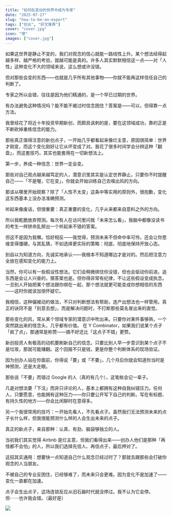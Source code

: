 ```yaml
---
title: "如何在变动的世界中成为专家"
date: "2025-07-27"
slug: "how-to-be-an-expert"
tags: ["创业", "好文推荐"]
cover: "cover.jpg"
icon: "😎"
images: ["cover.jpg"]
---
```

如果这世界是静止不变的，我们对观念的信心就能一路线性上升。某个想法经得起越多样、越严格的考验，就越可能是真的。许多人其实默默相信这一点——对「人性」这种变化不大的领域来说，这么想或许没错。



但对那些会变的东西——也就是几乎所有其他事物——你就不能再这样信任自己的判断了。



专家之所以会错，往往是因为他们精通的，是一个早已过期的世界。



有办法避免这种情况吗？能不能不被过时信念困住？答案是——可以，但得靠一点方法。



我曾经花了将近十年投资早期新创，而颇具讽刺的是，要在这领域成功，靠的正是不断砍掉重练信念的能力。



那些真正值得注意的新创点子，一开始几乎都看起来像烂主意，原因很简单：世界才刚变，而这个变化刚好让它从坏变成了对。我花了很多时间学会分辨这种「翻盘」，而这套技巧，其实也能套用在一切新想法上。



第一步，养成一种信念：世界一定会变。



那些对自己观点越来越笃定的人，潜意识里其实是认定世界静止。只要你不时提醒自己——「不是喔，它在变」，你就会开始训练自己去嗅出风的方向。



那该从哪里开始观察？除了「人性不太变」这条中等实用的原则外，很抱歉，变化这东西基本上没办法准确预测。



听起来像废话，但很重要：真正重要的变化，几乎从来都来自意料之外的方向。



所以我乾脆放弃预测。每次有人在访问里问我「未来怎么看」，我脑中都像没读书的考生一样拼命乱掰出一个听起来不错的答案。



但这不是因为我懒。恰好相反——我觉得，预测未来不但命中率可怜，还会让你思维变得僵硬。与其乱猜，不如选择更实际的策略：彻底、彻底地保持开放心态。



别自以为知道方向，先诚实地承认——我根本不知道哪边才是对的。然后把注意力全放在感知变化的能力上。



当然，你可以有一些假设性想法。它们会稍微绑住你没错，但也会驱动你前进。追东西是会让人兴奋的，猜答案也是。但你得非常有纪律，不让这些假设变成执念。
一旦别人开始把某个想法跟你绑在一起，那个想法就更可能变成你想相信的东西——这时你就该加倍怀疑它。



我相信，这种偏被动的做法，不只对判断想法有帮助，连产出想法也一样管用。真正的诀窍不是「刻意去想」，而是解决问题时，不打断那些莫名冒出来的直觉。



那些变化的风，常从某个领域专家的潜意识中吹出来。只要你对某件事够熟，一个突然跳出来的怪念头，几乎都有价值。
在 Y Combinator，如果我们说某个点子「疯了点」，那通常是称赞——搞不好还比「这点子不错」更赞。



新创投资人有极高的动机要刷新自己的信念。只要比别人早一步意识到某个点子不是垃圾，那就可能赚翻。这个回报不只是钱，更是你整个判断体系的现场验证。



因为创办人站在你面前，你得说「要」或「不要」，几个月后你就会知道你当时是神预测，还是大走眼。



那些说「不要」而错过 Google 的人（真的有几个），这笔帐会记一辈子。



凡是对想法要「下注」而非只评论的人，基本上都拥有这种自我纠错压力。任何人，只要愿意，也能拥有这种压力——你只要公开写下自己的判断。写在有标题、有持久性的地方——你会比闲聊时在意得多。



另一个我很常用的技巧：一开始先看人，不先看点子。虽然我们无法预测未来的点子长什么样，但我很能预测什么样的人会生出未来的点子。



真正的新点子，来自那种：认真、有劲、脑袋够独立的人。



当初我们其实觉得 Airbnb 是烂主意，但我们看得出来——创办人他们是那种「再怪都不会怕」的人，所以我们选择先信人、再信点子，最后押对了。



这招其实通用：想要快一点知道自己什么观念已经过时了？那就去跟那些会打破你观念的人当朋友。



不被自己的专业反困住，已经够难了，而未来只会更难。因为变化不是加速了——变化一直都在加速。



点子会生出点子，这场连锁反应从旧石器时代就没停过。我不认为它会停。
但⋯⋯也许我会错。（最好是）




![](https://prod-files-secure.s3.us-west-2.amazonaws.com/112d0858-5090-4d34-a606-b75eb8d65fd2/46476355-9cf3-4e99-9b7a-3531bc426380/1000202064.png?X-Amz-Algorithm=AWS4-HMAC-SHA256&X-Amz-Content-Sha256=UNSIGNED-PAYLOAD&X-Amz-Credential=ASIAZI2LB466XDR6XXET%2F20251028%2Fus-west-2%2Fs3%2Faws4_request&X-Amz-Date=20251028T111137Z&X-Amz-Expires=3600&X-Amz-Security-Token=IQoJb3JpZ2luX2VjEAMaCXVzLXdlc3QtMiJIMEYCIQDll9C6qOk7tBsPh8CaK3tKDxJSALWVuwxJ4vBI10tTDwIhAOvPGZGt70JS8qwcRtioXND7sB3ByPiqt0Pkex16F%2Bl%2FKogECLz%2F%2F%2F%2F%2F%2F%2F%2F%2F%2FwEQABoMNjM3NDIzMTgzODA1Igw68durtp%2FSAMupXZsq3APIFj4MGn83GyRzUOlqO%2FVxb6a8SHwXWwec0NjNxPyVAWTyqjQJO27V07n40VGWkLwyehT7GQkNhDpwp6Kap8tn3K24pJP8AVDlb6lUtTgGk1EslsElNMU1IB2pBnzwh%2FK1siPn2VjwemgEEJJ6URISmyq3N3on3%2F0Qfu7BlK3r%2F9KWOs2Fvo7n3K7%2BykzOqmGJZZowxBnnqyOffhnbX0lIdJW3vKQ%2Bnyu0sMONiNLJPUCCN%2BX1MQw%2FMPWaPcRxm5GrwdrX8GJeD7qSRnVaABDI81e8hYOq0ILG3uyenPX%2BUuHGNWaa8bIIbAz7%2FaHx0MdMMEFlYSfPEWriLS7ao1N7O53%2FoduGIkJF53qeM3GNZGsRXOjSP3LeJHRJMcG21pP%2F%2FV8ooGyOArNLhhjHFiOzBw38n7f%2By9lZ6mw1HIEfniwWOwZnP5LqJMWmRi%2Fu1mDK1exYYTY6NG4tPpZpOEs7O%2BSfRmjgo6ACxusE7q97HX8%2F4f%2B2G5W%2FpaYDQfvfKBJUPePEBi9XygaUuGxCoeXc4vPzx%2F1bCDG8o53iweRWq5KaUnu7HJ4TAwj1nDWNRmpJxVN6iTKZh5Bh2APJqGlhx0HmWYpClwRQ90jrvroF2hUuAkPbYmkT6kJXijDOx4LIBjqkAcPqbaIle2ipRgzpT%2FQ1b%2ByoOHSew6JwqIUjQJGMN5tRrje1FqTzLIWYtK1ZQ98vM31ZTBfmxbCAOr9QBFwEHedPsIFXtjh24K9beZ%2F5xmlcrxX2Opq1hPfnRkg0PJKIgKnqUnFrSf9US9JXobDk%2FS0QahSnEMGgrGF422WLAbi8nvn7P9iKe8xvetU1BunU5BFTXNiy3MtDvBVKP0NaQyAL%2BKMz&X-Amz-Signature=5a3377bce1fb6eadd43e45ceeabaae396489c36a303e74f43c29f432c9308c22&X-Amz-SignedHeaders=host&x-amz-checksum-mode=ENABLED&x-id=GetObject)

